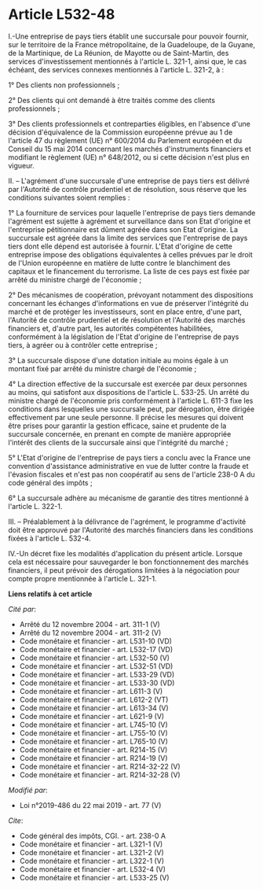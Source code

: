 # Article L532-48

I.-Une entreprise de pays tiers établit une succursale pour pouvoir fournir, sur le territoire de la France métropolitaine,
de la Guadeloupe, de la Guyane, de la Martinique, de La Réunion, de Mayotte ou de Saint-Martin, des services d'investissement
mentionnés à l'article L. 321-1, ainsi que, le cas échéant, des services connexes mentionnés à l'article L. 321-2, à : 

1° Des clients non professionnels ; 

2° Des clients qui ont demandé à être traités comme des clients professionnels ; 

3° Des clients professionnels et contreparties éligibles, en l'absence d'une décision d'équivalence de la Commission
européenne prévue au 1 de l'article 47 du règlement (UE) n° 600/2014 du Parlement européen et du Conseil du 15 mai 2014
concernant les marchés d'instruments financiers et modifiant le règlement (UE) n° 648/2012, ou si cette décision n'est plus
en vigueur. 

II. – L'agrément d'une succursale d'une entreprise de pays tiers est délivré par l'Autorité de contrôle prudentiel et de
résolution, sous réserve que les conditions suivantes soient remplies : 

1° La fourniture de services pour laquelle l'entreprise de pays tiers demande l'agrément est sujette à agrément et
surveillance dans son Etat d'origine et l'entreprise pétitionnaire est dûment agréée dans son Etat d'origine. La succursale
est agréée dans la limite des services que l'entreprise de pays tiers dont elle dépend est autorisée à fournir. L'Etat
d'origine de cette entreprise impose des obligations équivalentes à celles prévues par le droit de l'Union européenne en
matière de lutte contre le blanchiment des capitaux et le financement du terrorisme. La liste de ces pays est fixée par
arrêté du ministre chargé de l'économie ; 

2° Des mécanismes de coopération, prévoyant notamment des dispositions concernant les échanges d'informations en vue de
préserver l'intégrité du marché et de protéger les investisseurs, sont en place entre, d'une part, l'Autorité de contrôle
prudentiel et de résolution et l'Autorité des marchés financiers et, d'autre part, les autorités compétentes habilitées,
conformément à la législation de l'Etat d'origine de l'entreprise de pays tiers, à agréer ou à contrôler cette entreprise ; 

3° La succursale dispose d'une dotation initiale au moins égale à un montant fixé par arrêté du ministre chargé de
l'économie ; 

4° La direction effective de la succursale est exercée par deux personnes au moins, qui satisfont aux dispositions de
l'article L. 533-25. Un arrêté du ministre chargé de l'économie pris conformément à l'article L. 611-3 fixe les conditions
dans lesquelles une succursale peut, par dérogation, être dirigée effectivement par une seule personne. Il précise les
mesures qui doivent être prises pour garantir la gestion efficace, saine et prudente de la succursale concernée, en prenant
en compte de manière appropriée l'intérêt des clients de la succursale ainsi que l'intégrité du marché ; 

5° L'Etat d'origine de l'entreprise de pays tiers a conclu avec la France une convention d'assistance administrative en vue
de lutter contre la fraude et l'évasion fiscales et n'est pas non coopératif au sens de l'article 238-0 A du code général des
impôts ; 

6° La succursale adhère au mécanisme de garantie des titres mentionné à l'article L. 322-1. 

III. – Préalablement à la délivrance de l'agrément, le programme d'activité doit être approuvé par l'Autorité des marchés
financiers dans les conditions fixées à l'article L. 532-4. 

IV.-Un décret fixe les modalités d'application du présent article. Lorsque cela est nécessaire pour sauvegarder le bon
fonctionnement des marchés financiers, il peut prévoir des dérogations limitées à la négociation pour compte propre
mentionnée à l'article L. 321-1.

**Liens relatifs à cet article**

_Cité par_:

  - Arrêté du 12 novembre 2004 - art. 311-1 (V)
  - Arrêté du 12 novembre 2004 - art. 311-2 (V)
  - Code monétaire et financier - art. L531-10 (VD)
  - Code monétaire et financier - art. L532-17 (VD)
  - Code monétaire et financier - art. L532-50 (V)
  - Code monétaire et financier - art. L532-51 (VD)
  - Code monétaire et financier - art. L533-29 (VD)
  - Code monétaire et financier - art. L533-30 (VD)
  - Code monétaire et financier - art. L611-3 (V)
  - Code monétaire et financier - art. L612-2 (VT)
  - Code monétaire et financier - art. L613-34 (V)
  - Code monétaire et financier - art. L621-9 (V)
  - Code monétaire et financier - art. L745-10 (V)
  - Code monétaire et financier - art. L755-10 (V)
  - Code monétaire et financier - art. L765-10 (V)
  - Code monétaire et financier - art. R214-15 (V)
  - Code monétaire et financier - art. R214-19 (V)
  - Code monétaire et financier - art. R214-32-22 (V)
  - Code monétaire et financier - art. R214-32-28 (V)

_Modifié par_:

  - Loi n°2019-486 du 22 mai 2019 - art. 77 (V)

_Cite_:

  - Code général des impôts, CGI. - art. 238-0 A
  - Code monétaire et financier - art. L321-1 (V)
  - Code monétaire et financier - art. L321-2 (V)
  - Code monétaire et financier - art. L322-1 (V)
  - Code monétaire et financier - art. L532-4 (V)
  - Code monétaire et financier - art. L533-25 (V)
